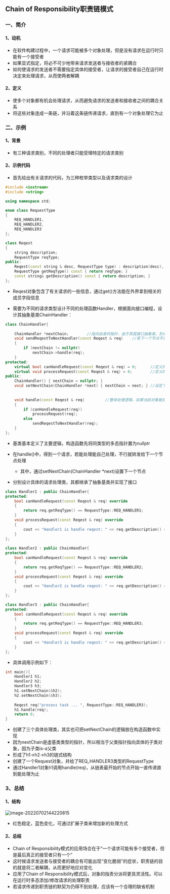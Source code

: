 ## Chain of Responsibility职责链模式

### 一、简介

#### 1、动机

- 在软件构建过程中，一个请求可能被多个对象处理，但是没有请求在运行时只能有一个接受者
- 如果显式指定，将必不可少地带来请求发送者与接收者的紧耦合
- 如何使请求的发送者不需要指定具体的接受者，让请求的接受者自己在运行时决定来处理请求，从而使两者解耦

#### 2、定义

- 使多个对象都有机会处理请求，从而避免请求的发送者和接收者之间的耦合关系
- 将这些对象连成一条链，并沿着这条链传递请求，直到有一个对象处理它为止



### 二、示例

#### 1、背景

- 有三种请求类别，不同的处理者只能受理特定的请求类别

#### 2、示例代码

- 首先给出有关请求的代码，为三种枚举类型以及请求类的设计

```c++
#include <iostream>
#include <string>

using namespace std;

enum class RequestType
{
    REQ_HANDLER1,
    REQ_HANDLER2,
    REQ_HANDLER3
};

class Reqest
{
    string description;
    RequestType reqType;
public:
    Reqest(const string & desc, RequestType type) : description(desc), reqType(type) {}
    RequestType getReqType() const { return reqType; }
    const string& getDescription() const { return description; }
};
```

- Reqest对象包含了有关请求的一些信息，通过get()方法能在外界拿到相关的成员字段信息



- 需要为不同的请求类型设计不同的处理函数Handler，根据面向接口编程，设计其抽象基类ChainHandler：

```c++
class ChainHandler{
    
    ChainHandler *nextChain;		//指向自身的指针，由于其是接口抽象类，形成了多态的链表节点指针
    void sendReqestToNextHandler(const Reqest & req)	//若下一个节点不空，将请求分派给下一个节点处理
    {
        if (nextChain != nullptr)
            nextChain->handle(req);
    }
protected:
    virtual bool canHandleRequest(const Reqest & req) = 0;		//定义的虚函数，运行时判断请求能否处理
    virtual void processRequest(const Reqest & req) = 0;		//定义的虚函数，具体的请求处理业务逻辑
public:
    ChainHandler() { nextChain = nullptr; }
    void setNextChain(ChainHandler *next) { nextChain = next; }	//设定下一个节点
    
   
    void handle(const Reqest & req)			//整体处理逻辑，如果当前对象能处理，就处理；不能处理，将请求分给下个节点
    {
        if (canHandleRequest(req))
            processRequest(req);
        else
            sendReqestToNextHandler(req);
    }
};
```

- 基类基本定义了主要逻辑，构造函数先将同类型的多态指针置为nullptr
- 在handle()中，得到一个请求，若能处理能自己处理，不行就转发给下一个节点处理
  - 其中，通过setNextChain(ChainHandler *next)设置下一个节点



- 分别设计具体的请求处理类，其都继承了抽象基类并实现了接口

```c++
class Handler1 : public ChainHandler{
protected:
    bool canHandleRequest(const Reqest & req) override
    {
        return req.getReqType() == RequestType::REQ_HANDLER1;
    }
    void processRequest(const Reqest & req) override
    {
        cout << "Handler1 is handle reqest: " << req.getDescription() << endl;
    }
};
        
class Handler2 : public ChainHandler{
protected:
    bool canHandleRequest(const Reqest & req) override
    {
        return req.getReqType() == RequestType::REQ_HANDLER2;
    }
    void processRequest(const Reqest & req) override
    {
        cout << "Handler2 is handle reqest: " << req.getDescription() << endl;
    }
};

class Handler3 : public ChainHandler{
protected:
    bool canHandleRequest(const Reqest & req) override
    {
        return req.getReqType() == RequestType::REQ_HANDLER3;
    }
    void processRequest(const Reqest & req) override
    {
        cout << "Handler3 is handle reqest: " << req.getDescription() << endl;
    }
};

```



- 具体调用示例如下：

```c++
int main(){
    Handler1 h1;
    Handler2 h2;
    Handler3 h3;
    h1.setNextChain(&h2);
    h2.setNextChain(&h3);
    
    Reqest req("process task ... ", RequestType::REQ_HANDLER3);
    h1.handle(req);
    return 0;
}
```

- 创建了三个具体处理类，其实也可把setNextChain的逻辑放在构造函数中实现
- 因为nextChain是虚基类类型的指针，所以相当于父类指针指向具体的子类对象，因为子类is-a父类
- 形成了h1->h2->h3的链式结构
- 创建了一个Request对象，并给了REQ_HANDLER3类型的RequestType
- 通过Handler1对象h1调用handle(req)，从链表最开始的节点开始一直传递直到能处理为止



### 3、总结

#### 1、结构

![image-20220702144220815](C:\Users\tjumc\AppData\Roaming\Typora\typora-user-images\image-20220702144220815.png)

- 红色稳定，蓝色变化，可通过扩展子类来增加新的处理方式

#### 2、总结

- Chain of Responsibility模式的应用场合在于“一个请求可能有多个接受者，但是最后真正的接受者只有一个”
- 这时候请求发送者与接受者的耦合有可能出现“变化脆弱”的症状，职责链的目的就是将二者解耦，从而更好地应对变化
- 应用了Chain of Responsibility模式后，对象的指责分派将更具灵活性。可以在运行时多态添加/修改请求的处理职责
- 若请求传递到职责链的默契为仍得不到处理，应该有一个合理的缺省机制